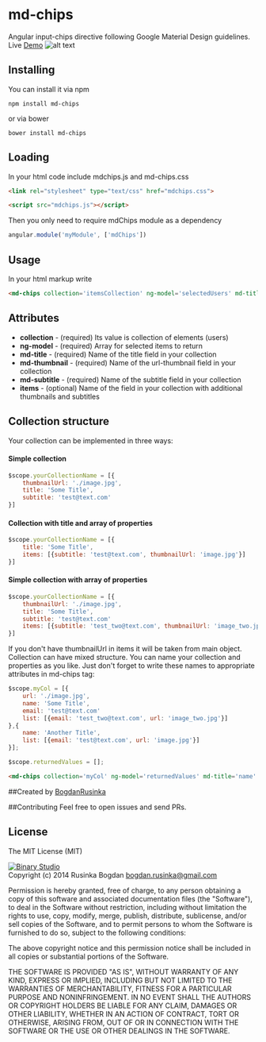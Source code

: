 # md-chips
Angular input-chips directive following Google Material Design guidelines. 
Live [Demo](http://b1narystudio.github.io/md-chips/)
![alt text](https://github.com/B1naryStudio/md-chips/blob/master/title.jpg "Chips Example")

## Installing
You can install it via npm
```shell
npm install md-chips
```
or via bower
```shell
bower install md-chips
```

## Loading

In your html code include mdchips.js and md-chips.css

```html
<link rel="stylesheet" type="text/css" href="mdchips.css">

<script src="mdchips.js"></script>
```

Then you only need to require mdChips module as a dependency 

```javascript
angular.module('myModule', ['mdChips'])
```

## Usage

In your html markup write

```html
<md-chips collection='itemsCollection' ng-model='selectedUsers' md-title='title' md-thumbnail='thumbnailUrl' md-subtitle='subtitle' md-item='items'/>
```
## Attributes

* **collection** - (required) Its value is collection of elements (users)
* **ng-model** - (required) Array for selected items to return
* **md-title** - (required) Name of the title field in your collection
* **md-thumbnail** - (required) Name of the url-thumbnail field in your collection
* **md-subtitle** - (required) Name of the subtitle field in your collection
* **items**  - (optional) Name of the field in your collection with additional thumbnails and subtitles

## Collection structure

Your collection can be implemented in three ways:
#### Simple collection 
```javascript
$scope.yourCollectionName = [{
	thumbnailUrl: './image.jpg',
	title: 'Some Title',
	subtitle: 'test@text.com'
}]
```
#### Collection with title and array of properties
```javascript
$scope.yourCollectionName = [{
	title: 'Some Title',
	items: [{subtitle: 'test@text.com', thumbnailUrl: 'image.jpg'}]
}]
```
#### Simple collection with array of properties
```javascript
$scope.yourCollectionName = [{
	thumbnailUrl: './image.jpg',
	title: 'Some Title',
	subtitle: 'test@text.com'
	items: [{subtitle: 'test_two@text.com', thumbnailUrl: 'image_two.jpg'}]
}]
```
If you don't have thumbnailUrl in items it will be taken from main object.
Collection can have mixed structure. You can name your collection and properties as you like. Just don't forget to write these names to appropriate attributes in md-chips tag:

```javascript
$scope.myCol = [{
	url: './image.jpg',
	name: 'Some Title',
	email: 'test@text.com'
	list: [{email: 'test_two@text.com', url: 'image_two.jpg'}]
},{
	name: 'Another Title',
	list: [{email: 'test@text.com', url: 'image.jpg'}]
}];

$scope.returnedValues = [];
```
```html
<md-chips collection='myCol' ng-model='returnedValues' md-title='name' md-thumbnail='url' md-subtitle='email' md-item='list'/>
```
##Created by [BogdanRusinka](https://github.com/BogdanRusinka) 

##Contributing
Feel free to open issues and send PRs. 

## License

The MIT License (MIT)

[![Binary Studio](http://www.binary-studio.com/wp-content/uploads/2014/11/logo.gif)](http://binary-studio.com)  
Copyright (c) 2014 Rusinka Bogdan bogdan.rusinka@gmail.com

Permission is hereby granted, free of charge, to any person obtaining a copy
of this software and associated documentation files (the "Software"), to deal
in the Software without restriction, including without limitation the rights
to use, copy, modify, merge, publish, distribute, sublicense, and/or sell
copies of the Software, and to permit persons to whom the Software is
furnished to do so, subject to the following conditions:

The above copyright notice and this permission notice shall be included in
all copies or substantial portions of the Software.

THE SOFTWARE IS PROVIDED "AS IS", WITHOUT WARRANTY OF ANY KIND, EXPRESS OR
IMPLIED, INCLUDING BUT NOT LIMITED TO THE WARRANTIES OF MERCHANTABILITY,
FITNESS FOR A PARTICULAR PURPOSE AND NONINFRINGEMENT. IN NO EVENT SHALL THE
AUTHORS OR COPYRIGHT HOLDERS BE LIABLE FOR ANY CLAIM, DAMAGES OR OTHER
LIABILITY, WHETHER IN AN ACTION OF CONTRACT, TORT OR OTHERWISE, ARISING FROM,
OUT OF OR IN CONNECTION WITH THE SOFTWARE OR THE USE OR OTHER DEALINGS IN
THE SOFTWARE.
